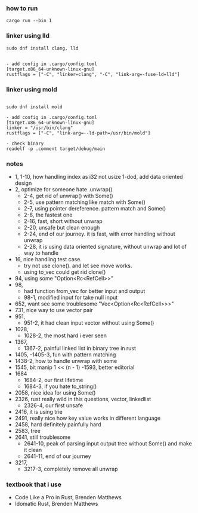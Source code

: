 
### how to run
```
cargo run --bin 1
```

### linker using lld
```
sudo dnf install clang, lld


- add config in .cargo/config.toml
[target.x86_64-unknown-linux-gnu]
rustflags = ["-C", "linker=clang", "-C", "link-arg=-fuse-ld=lld"]

```

### linker using mold
```

sudo dnf install mold

- add config in .cargo/config.toml
[target.x86_64-unknown-linux-gnu]
linker = "/usr/bin/clang"
rustflags = ["-C", "link-arg=--ld-path=/usr/bin/mold"]

- check binary
readelf -p .comment target/debug/main
```




### notes
- 1,
    1-10, how handling index as i32 not usize
    1-dod, add data oriented design
- 2, optimize for someone hate .unwrap()
    - 2-4, get rid of unwrap() with Some()
    - 2-5, use pattern matching like match with Some()
    - 2-7, using pointer dereference. pattern match and Some()
    - 2-8, the fastest one
    - 2-16, fast, short without unwrap
    - 2-20, unsafe but clean enough
    - 2-24, end of our journey. it is fast, with error handling without unwrap
    - 2-28, it is using data oriented signature, without unwrap and lot of way to handle 
- 16, nice handling test case.
    - try not use clone(). and let see move works.
    - using to_vec could get rid clone()
- 94, using some "Option<Rc<RefCell<TreeNode>>>"
- 98,
    - had function from_vec for better input and output
    - 98-1, modified input for take null input
- 652, want see some troublesome "Vec<Option<Rc<RefCell<TreeNode>>>>"
- 731, nice way to use vector pair
- 951, 
    - 951-2, it had clean input vector without using Some()
- 1028,
    - 1028-2, the most hard i ever seen
- 1367,
    - 1367-2, painful linked list in binary tree in rust
- 1405,
    -1405-3, fun with pattern matching
- 1438-2, how to handle unwrap with some
- 1545, bit manip 1 << (n - 1)
-1593, better editorial
- 1684
    - 1684-2, our first lifetime
    - 1684-3, if you hate to_string()
- 2058, nice idea for using Some()
- 2326, rust really wild in this questions, vector, linkedlist
    - 2326-4, our first unsafe
- 2416, it is using trie
- 2491, really nice how key value works in different language
- 2458, hard definitely painfully hard
- 2583, tree
- 2641, still troublesome
    - 2641-10, peak of parsing input output tree without Some() and make it clean
    - 2641-11, end of our journey
- 3217,
  - 3217-3, completely remove all unwrap

### textbook that i use
- Code Like a Pro in Rust, Brenden Matthews
- Idomatic Rust, Brenden Matthews
